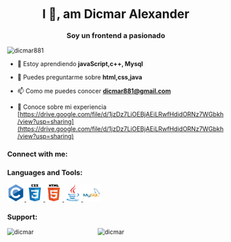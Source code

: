 <h1 align="center">I 👋, am Dicmar Alexander</h1>
<h3 align="center">Soy un frontend a pasionado</h3>

<p align="left"> <img src="https://komarev.com/ghpvc/?username=dicmar881&label=Profile%20views&color=0e75b6&style=flat" alt="dicmar881" /> </p>

- 🌱 Estoy aprendiendo **javaScript,c++, Mysql**

- 💬 Puedes preguntarme sobre **html,css,java**

- 📫 Como me puedes conocer **dicmar881@gmail.com**

- 📄 Conoce sobre mi experiencia [https://drive.google.com/file/d/1jzDz7LiOEBjAEiLRwfHdidORNz7WGbkh/view?usp=sharing](https://drive.google.com/file/d/1jzDz7LiOEBjAEiLRwfHdidORNz7WGbkh/view?usp=sharing)

<h3 align="left">Connect with me:</h3>
<p align="left">
</p>

<h3 align="left">Languages and Tools:</h3>
<p align="left"> <a href="https://www.cprogramming.com/" target="_blank" rel="noreferrer"> <img src="https://raw.githubusercontent.com/devicons/devicon/master/icons/c/c-original.svg" alt="c" width="40" height="40"/> </a> <a href="https://www.w3schools.com/css/" target="_blank" rel="noreferrer"> <img src="https://raw.githubusercontent.com/devicons/devicon/master/icons/css3/css3-original-wordmark.svg" alt="css3" width="40" height="40"/> </a> <a href="https://www.w3.org/html/" target="_blank" rel="noreferrer"> <img src="https://raw.githubusercontent.com/devicons/devicon/master/icons/html5/html5-original-wordmark.svg" alt="html5" width="40" height="40"/> </a> <a href="https://www.java.com" target="_blank" rel="noreferrer"> <img src="https://raw.githubusercontent.com/devicons/devicon/master/icons/java/java-original.svg" alt="java" width="40" height="40"/> </a> <a href="https://www.mysql.com/" target="_blank" rel="noreferrer"> <img src="https://raw.githubusercontent.com/devicons/devicon/master/icons/mysql/mysql-original-wordmark.svg" alt="mysql" width="40" height="40"/> </a> </p>

<h3 align="left">Support:</h3>
<p><a href="https://www.buymeacoffee.com/dicmar"> <img align="left" src="https://cdn.buymeacoffee.com/buttons/v2/default-yellow.png" height="50" width="210" alt="dicmar" /></a><a href="https://ko-fi.com/dicmar"> <img align="left" src="https://cdn.ko-fi.com/cdn/kofi3.png?v=3" height="50" width="210" alt="dicmar" /></a></p><br><br>

